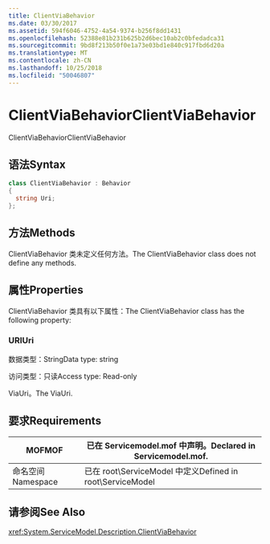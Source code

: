 ```yaml
---
title: ClientViaBehavior
ms.date: 03/30/2017
ms.assetid: 594f6046-4752-4a54-9374-b256f8dd1431
ms.openlocfilehash: 52388e81b231b625b2d6bec10ab2c0bfedadca31
ms.sourcegitcommit: 9bd8f213b50f0e1a73e03bd1e840c917fbd6d20a
ms.translationtype: MT
ms.contentlocale: zh-CN
ms.lasthandoff: 10/25/2018
ms.locfileid: "50046807"
---
```

# <a name="clientviabehavior"></a><span data-ttu-id="60d35-102">ClientViaBehavior</span><span class="sxs-lookup"><span data-stu-id="60d35-102">ClientViaBehavior</span></span>
<span data-ttu-id="60d35-103">ClientViaBehavior</span><span class="sxs-lookup"><span data-stu-id="60d35-103">ClientViaBehavior</span></span>  
  
## <a name="syntax"></a><span data-ttu-id="60d35-104">语法</span><span class="sxs-lookup"><span data-stu-id="60d35-104">Syntax</span></span>  
  
```csharp
class ClientViaBehavior : Behavior  
{  
  string Uri;  
};  
```  
  
## <a name="methods"></a><span data-ttu-id="60d35-105">方法</span><span class="sxs-lookup"><span data-stu-id="60d35-105">Methods</span></span>  
 <span data-ttu-id="60d35-106">ClientViaBehavior 类未定义任何方法。</span><span class="sxs-lookup"><span data-stu-id="60d35-106">The ClientViaBehavior class does not define any methods.</span></span>  
  
## <a name="properties"></a><span data-ttu-id="60d35-107">属性</span><span class="sxs-lookup"><span data-stu-id="60d35-107">Properties</span></span>  
 <span data-ttu-id="60d35-108">ClientViaBehavior 类具有以下属性：</span><span class="sxs-lookup"><span data-stu-id="60d35-108">The ClientViaBehavior class has the following property:</span></span>  
  
### <a name="uri"></a><span data-ttu-id="60d35-109">URI</span><span class="sxs-lookup"><span data-stu-id="60d35-109">Uri</span></span>  
 <span data-ttu-id="60d35-110">数据类型：String</span><span class="sxs-lookup"><span data-stu-id="60d35-110">Data type: string</span></span>  
  
 <span data-ttu-id="60d35-111">访问类型：只读</span><span class="sxs-lookup"><span data-stu-id="60d35-111">Access type: Read-only</span></span>  
  
 <span data-ttu-id="60d35-112">ViaUri。</span><span class="sxs-lookup"><span data-stu-id="60d35-112">The ViaUri.</span></span>  
  
## <a name="requirements"></a><span data-ttu-id="60d35-113">要求</span><span class="sxs-lookup"><span data-stu-id="60d35-113">Requirements</span></span>  
  
|<span data-ttu-id="60d35-114">MOF</span><span class="sxs-lookup"><span data-stu-id="60d35-114">MOF</span></span>|<span data-ttu-id="60d35-115">已在 Servicemodel.mof 中声明。</span><span class="sxs-lookup"><span data-stu-id="60d35-115">Declared in Servicemodel.mof.</span></span>|  
|---------|-----------------------------------|  
|<span data-ttu-id="60d35-116">命名空间</span><span class="sxs-lookup"><span data-stu-id="60d35-116">Namespace</span></span>|<span data-ttu-id="60d35-117">已在 root\ServiceModel 中定义</span><span class="sxs-lookup"><span data-stu-id="60d35-117">Defined in root\ServiceModel</span></span>|  
  
## <a name="see-also"></a><span data-ttu-id="60d35-118">请参阅</span><span class="sxs-lookup"><span data-stu-id="60d35-118">See Also</span></span>  
 <xref:System.ServiceModel.Description.ClientViaBehavior>
